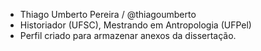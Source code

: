 - Thiago Umberto Pereira / @thiagoumberto
- Historiador (UFSC), Mestrando em Antropologia (UFPel)
- Perfil criado para armazenar anexos da dissertação.


<!---
thiagoumberto/thiagoumberto is a ✨ special ✨ repository because its `README.md` (this file) appears on your GitHub profile.
You can click the Preview link to take a look at your changes.
--->
